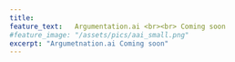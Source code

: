 ```yaml
---
title: 
feature_text:   Argumentation.ai <br><br> Coming soon
#feature_image: "/assets/pics/aai_small.png"
excerpt: "Argumetnation.ai Coming soon"
---
```


